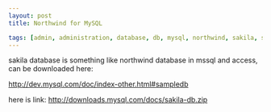 ```yaml
---
layout: post
title: Northwind for MySQL

tags: [admin, administration, database, db, mysql, northwind, sakila, sample]
---
```


sakila database is something like northwind database in mssql and access, can be downloaded here:

http://dev.mysql.com/doc/index-other.html#sampledb

here is link: http://downloads.mysql.com/docs/sakila-db.zip
